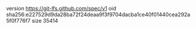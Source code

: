 version https://git-lfs.github.com/spec/v1
oid sha256:e227529d9da28ba72f24deaa9f3f9704dacba1ce40f01440cea292a5f0f776f7
size 35414
